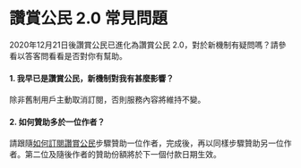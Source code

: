 # 讚賞公民 2.0 常見問題

2020年12月21日後讚賞公民已進化為讚賞公民 2.0，對於新機制有疑問嗎？請參看以答客問看看是否對你有幫助。

#### 1. 我早已是讚賞公民，新機制對我有甚麼影響？

除非舊制用戶主動取消訂閱，否則服務內容將維持不變。

#### 2. 如何贊助多於一位作者？

請跟隨[如何訂閱讚賞公民](https://docs.like.co/v/zh/user-guide/civic-liker/be-a-civic-liker)步驟贊助一位作者，完成後，再以同樣步驟贊助另一位作者。第二位及隨後作者的贊助份額將於下一個付款日期生效。



